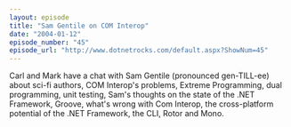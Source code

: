 ```yaml
---
layout: episode
title: "Sam Gentile on COM Interop"
date: "2004-01-12"
episode_number: "45"
episode_url: "http://www.dotnetrocks.com/default.aspx?ShowNum=45"
---
```


Carl and Mark have a chat with Sam Gentile (pronounced gen-TILL-ee) about sci-fi authors, COM Interop's problems, Extreme Programming, dual programming, unit testing, Sam's thoughts on the state of the .NET Framework, Groove, what's wrong with Com Interop, the cross-platform potential of the .NET Framework, the CLI, Rotor and Mono.

